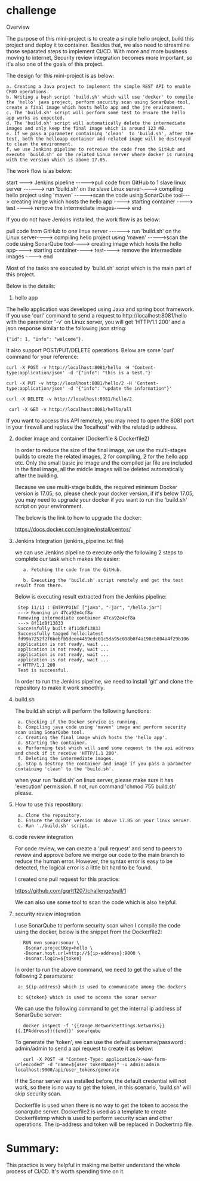 # challenge

Overview

  The purpose of this mini-project is to create a simple hello project, build this project and deploy it to container. Besides that, we also need to streamline those separated steps to implement CI/CD. With more and more business moving to internet, Security review integration becomes more important, so it's also one of the goals of this project.
  
  The design for this mini-project is as below:
  
    a. Creating a Java project to implement the simple REST API to enable CRUD operations.
    b. Writing a bash script 'build.sh' which will use 'docker' to compile the 'hello' java project, perform security scan using SonarQube tool, create a final image which hosts hello app and the jre environment.
    c. The 'build.sh' script will perform some test to ensure the hello app works as expected.
    d. The 'build.sh' script will automatically delete the intermediate images and only keep the final image which is around 123 MB.
    e. If we pass a parameter containing 'clean'  to 'build.sh', after the test, both the helloapp container and related image will be destroyed to clean the environment.
    f. we use Jenkins pipeline to retreive the code from the GitHub and execute 'build.sh' on the related Linux server where docker is running with the version which is above 17.05.
    
 The work flow is as below:
 
 start ---> Jenkins pipeline ----->pull code from GitHub to 1 slave linux server ------> run 'build.sh' on the slave Linux server----> compiling hello project using 'maven' 
 ----->scan the code using SonarQube tool---> creating image which hosts the hello app ----> starting container ----> test ----> remove the intermediate images----> end
 
 If you do not have Jenkins installed, the work flow is as below:
 
 pull code from GitHub to one linux server ------> run 'build.sh' on the Linux server----> compiling hello project using 'maven'
 ----->scan the code using SonarQube tool----> creating image which hosts the hello app----> starting container----> test----> remove the intermediate images
 ----> end
 
 Most of the tasks are executed by 'build.sh' script which is the main part of this project.
    
Below is the details:


1. hello app
  
  The hello application was developed using Java and spring boot framework. If you use 'curl' command to send a request to http://localhost:8081/hello with the parameter '-v' on Linux server, you will get 'HTTP/1.1 200' and a json response similar to the following json string:
  
    {"id": 1, "info": "welcome"}.
  
  It also support POST/PUT/DELETE operations. Below are some 'curl' command for your reference:
        
    curl -X POST -v http://localhost:8081/hello -H 'Content-type:application/json' -d '{"info": "this is a test."}' 
     
    curl -X PUT -v http://localhost:8081/hello/2 -H 'Content-type:application/json' -d '{"info": "update the information"}'
     
    curl -X DELETE -v http://localhost:8081/hello/2
     
     curl -X GET -v http://localhost:8081/hello/all
     
  If you want to access this API remotely, you may need to open the 8081 port in your firewall and replace the 'localhost' with the related ip address.
     
2. docker image and container (Dockerfile & Dockerfile2)

   In order to reduce the size of the final image, we use the multi-stages builds to create the related images, 2 for compiling, 2 for the hello app etc.
   Only the small basic jre image and the compiled jar file are included in the final image,  all the middle images will be deleted automatically after the building.
   
   Because we use multi-stage builds, the required minimum Docker version is 17.05, so, please check your docker version, if it's below 17.05, you may need to upgrade your docker if you want to run the 'build.sh' script on your environment.
   
   The below is the link to how to upgrade the docker:
   
   https://docs.docker.com/engine/install/centos/
   
   
3. Jenkins Integration (jenkins_pipeline.txt file)

   we can use Jenkins pipeline to execute only the following 2 steps to complete our task which makes life easier:
   
          a. Fetching the code from the GitHub.
      
          b. Executing the 'build.sh' script remotely and get the test result from there.
    
    Below is executing result extracted from the Jenkins pipeline:
        
        Step 11/11 : ENTRYPOINT ["java", "-jar", "/hello.jar"]
        ---> Running in 47ca92e4cf8a
        Removing intermediate container 47ca92e4cf8a
        ---> 8f11d8f13833
        Successfully built 8f11d8f13833
        Successfully tagged hello:latest
        fd99a7252f2f6bebfb5deee4459edc01c5da95c098b0f4a198cb804a4f29b106
        application is not ready, wait ...
        application is not ready, wait ...
        application is not ready, wait ...
        application is not ready, wait ...
        < HTTP/1.1 200 
        Test is successful.
   
   In order to run the Jenkins pipeline, we need to install 'git' and clone the repository to make it work smoothly.
   
4. build.sh 

   The build.sh script will perform the following functions:
   
        a. Checking if the Docker service is running.
        b. Compiling java code using 'maven' image and perform security scan using SonarQube tool.
        c. Creating the final image which hosts the 'hello app'.
        d. Starting the container.
        e. Performing test which will send some request to the api address and check if it receive 'HTTP/1.1 200'.
        f. Deleting the intermediate images.
        g. Stop & destroy the container and image if you pass a parameter containing 'clean' to the 'build.sh'.
   
   when your run 'build.sh' on linux server, please make sure it has 'execution' permission. If not, run command 'chmod 755 build.sh' please.
   
5. How to use this repostitory:

  	    a. Clone the repository.
        b. Ensure the docker version is above 17.05 on your linux server.
        c. Run './build.sh' script.
  
  
6. code review integration

    For code review, we can create a 'pull request' and send to peers to review and approve before we merge our code to the main branch to reduce the human error.
    However, the syntax error is easy to be detected, the logical error is a little bit hard to be found.
    
    I created one pull request for this practice:
    
    https://github.com/gqrlt1207/challenge/pull/1
    
    We can also use some tool to scan the code which is also helpful.

7. security review integration

    I use SonarQube to perform security scan when I compile the code using the docker, below is the snippet from the Dockerfile2:
    
          RUN mvn sonar:sonar \
          -Dsonar.projectKey=hello \
          -Dsonar.host.url=http://${ip-address}:9000 \
          -Dsonar.login=${token}
      
   In order to run the above command, we need to get the value of the following 2 parameters: 
   
        a: ${ip-address} which is used to communicate among the dockers
    
        b: ${token} which is used to access the sonar server
    
   We can use the following command to get the internal ip address of SonarQube server:
   
          docker inspect -f '{{range.NetworkSettings.Networks}}{{.IPAddress}}{{end}}' sonarqube
   
   To generate the 'token', we can use the default username/password  : admin/admin to send a api request to create it as below:
    
          curl -X POST -H "Content-Type: application/x-www-form-urlencoded" -d "name=${user_tokenName}" -u admin:admin localhost:9000/api/user_tokens/generate
      
   If the Sonar server was installed before, the default credential will not work, so there is no way to get the token, in this scenario, 'build.sh' will skip security scan.
   
   Dockerfile is used when there is no way to get the token to access the sonarqube server. Dockerfile2 is used as a template to create Dockerfiletmp which is used to perform security scan and other operations. The ip-address and token will be replaced in Dockertmp file.
   
  # Summary:
  
   This practice is very helpful in making me better understand the whole process of CI/CD. It's worth spending time on it. 
   
   
   
   
      
  
   
   
